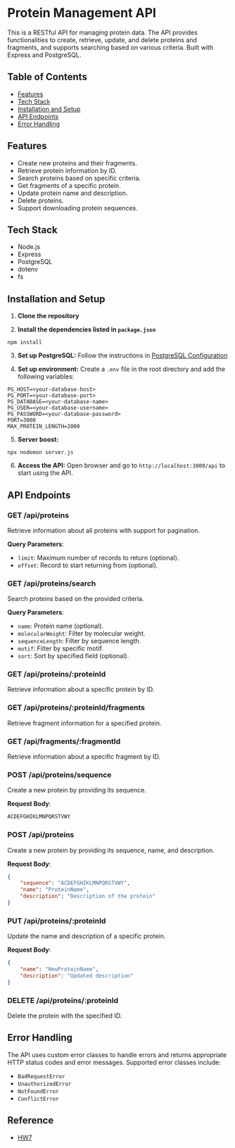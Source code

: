 # Protein Management API

This is a RESTful API for managing protein data. The API provides functionalities to create, retrieve, update, and delete proteins and fragments, and supports searching based on various criteria. Built with Express and PostgreSQL.

## Table of Contents

- [Features](#features)
- [Tech Stack](#tech-stack)
- [Installation and Setup](#installation-and-setup)
- [API Endpoints](#api-endpoints)
- [Error Handling](#error-handling)

## Features

- Create new proteins and their fragments.
- Retrieve protein information by ID.
- Search proteins based on specific criteria.
- Get fragments of a specific protein.
- Update protein name and description.
- Delete proteins.
- Support downloading protein sequences.

## Tech Stack

- Node.js
- Express
- PostgreSQL
- dotenv
- fs

## Installation and Setup

1. **Clone the repository**

2. **Install the dependencies listed in `package.json`**
```
npm install
```

3. **Set up PostgreSQL:** Follow the instructions in [PostgreSQL Configuration](/POSTGRESQL_CONFIGURATION.md)

4. **Set up environment:** Create a `.env` file in the root directory and add the following variables:
```
PG_HOST=<your-database-host>
PG_PORT=<your-database-port>
PG_DATABASE=<your-database-name>
PG_USER=<your-database-username>
PG_PASSWORD=<your-database-password>
PORT=3000
MAX_PROTEIN_LENGTH=2000
```

5. **Server boost:**
```
npx nodemon server.js
```

6. **Access the API:** Open browser and go to `http://localhost:3000/api` to start using the API.

## API Endpoints

### GET /api/proteins
Retrieve information about all proteins with support for pagination.

**Query Parameters**:
- `limit`: Maximum number of records to return (optional).
- `offset`: Record to start returning from (optional).

### GET /api/proteins/search
Search proteins based on the provided criteria.

**Query Parameters**:
- `name`: Protein name (optional).
- `molecularWeight`: Filter by molecular weight.
- `sequenceLength`: Filter by sequence length.
- `motif`: Filter by specific motif.
- `sort`: Sort by specified field (optional).

### GET /api/proteins/:proteinId
Retrieve information about a specific protein by ID.

### GET /api/proteins/:proteinId/fragments
Retrieve fragment information for a specified protein.

### GET /api/fragments/:fragmentId
Retrieve information about a specific fragment by ID.

### POST /api/proteins/sequence
Create a new protein by providing its sequence.

**Request Body**:
```txt
ACDEFGHIKLMNPQRSTVWY
```

### POST /api/proteins
Create a new protein by providing its sequence, name, and description.

**Request Body**:
```json
{
    "sequence": "ACDEFGHIKLMNPQRSTVWY",
    "name": "ProteinName",
    "description": "Description of the protein"
}
```

### PUT /api/proteins/:proteinId
Update the name and description of a specific protein.

**Request Body**:
```json
{
    "name": "NewProteinName",
    "description": "Updated description"
}
```

### DELETE /api/proteins/:proteinId
Delete the protein with the specified ID.

## Error Handling
The API uses custom error classes to handle errors and returns appropriate HTTP status codes and error messages. Supported error classes include:
- `BadRequestError`
- `UnauthorizedError`
- `NotFoundError`
- `ConflictError`

## Reference

* [HW7](/hw7-ee547-25sp.pdf)